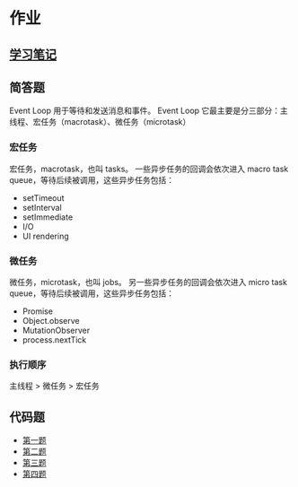 # 作业

## [学习笔记](/fed-e-task-01-01/notes/README.md)

## 简答题

Event Loop 用于等待和发送消息和事件。
Event Loop 它最主要是分三部分：主线程、宏任务（macrotask）、微任务（microtask）

### 宏任务

宏任务，macrotask，也叫 tasks。 一些异步任务的回调会依次进入 macro task queue，等待后续被调用，这些异步任务包括：

- setTimeout
- setInterval
- setImmediate
- I/O
- UI rendering

### 微任务

微任务，microtask，也叫 jobs。 另一些异步任务的回调会依次进入 micro task queue，等待后续被调用，这些异步任务包括：

- Promise
- Object.observe
- MutationObserver
- process.nextTick

### 执行顺序

主线程 > 微任务 > 宏任务

## 代码题

- [第一题](/fed-e-task-01-01/code/one)
- [第二题](/fed-e-task-01-01/code/two)
- [第三题](/fed-e-task-01-01/code/three)
- [第四题](/fed-e-task-01-01/code/four)
